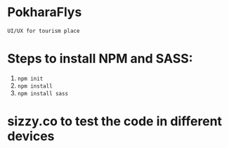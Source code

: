 # PokharaFlys
```UI/UX for tourism place```

# Steps to install NPM and SASS:
1. ```npm init```
2. ```npm install```
3. ```npm install sass```

# sizzy.co to test the code in different devices

